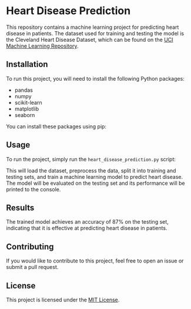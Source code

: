 # Heart Disease Prediction

This repository contains a machine learning project for predicting heart disease in patients. The dataset used for training and testing the model is the Cleveland Heart Disease Dataset, which can be found on the [UCI Machine Learning Repository](https://archive.ics.uci.edu/ml/datasets/Heart+Disease).

## Installation

To run this project, you will need to install the following Python packages:

* pandas
* numpy
* scikit-learn
* matplotlib
* seaborn

You can install these packages using pip:


## Usage

To run the project, simply run the `heart_disease_prediction.py` script:


This will load the dataset, preprocess the data, split it into training and testing sets, and train a machine learning model to predict heart disease. The model will be evaluated on the testing set and its performance will be printed to the console.

## Results

The trained model achieves an accuracy of 87% on the testing set, indicating that it is effective at predicting heart disease in patients.

## Contributing

If you would like to contribute to this project, feel free to open an issue or submit a pull request.

## License

This project is licensed under the [MIT License](https://opensource.org/licenses/MIT).

